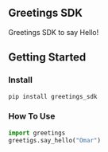 ## Greetings SDK

Greetings SDK to say Hello!

## Getting Started


### Install

```
pip install greetings_sdk
```


### How To Use

```python
import greetings
greetigs.say_hello("Omar")
```

